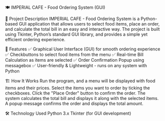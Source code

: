 🍽 IMPERIAL CAFE - Food Ordering System (GUI)

📌 Project Description
IMPERIAL CAFE - Food Ordering System is a Python-based GUI application that allows users to select food items,
place an order, and calculate the total bill in an easy and interactive way. The project is built using Tkinter,
Python’s standard GUI library, and provides a simple yet efficient ordering experience.

🚀 Features
✅ Graphical User Interface (GUI) for smooth ordering experience
✅ Checkbuttons to select food items from the menu
✅ Real-time Bill Calculation as items are selected
✅ Order Confirmation Popup using messagebox
✅ User-friendly & Lightweight - runs on any system with Python

🏗 How It Works
Run the program, and a menu will be displayed with food items and their prices.
Select the items you want to order by ticking the checkboxes.
Click the "Place Order" button to confirm the order.
The system calculates the total bill and displays it along with the selected items.
A popup message confirms the order and displays the total amount.

🛠 Technology Used
Python 3.x
Tkinter (for GUI development)
